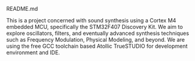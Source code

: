 README.md

This is a project concerned with sound synthesis using a Cortex M4 embedded MCU, specifically the STM32F407 Discovery Kit. We aim to explore oscillators, filters, and eventually advanced synthesis techniques such as Frequency Modulation, Physical Modeling, and beyond. We are using the free GCC toolchain based Atollic TrueSTUDIO for development environment and IDE.
